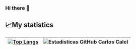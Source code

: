 ### Hi there 👋

<!--
**carloscalel/carloscalel** is a ✨ _special_ ✨ repository because its `README.md` (this file) appears on your GitHub profile.

Here are some ideas to get you started:

- 🔭 I’m currently working on ...
- 🌱 I’m currently learning ...
- 👯 I’m looking to collaborate on ...
- 🤔 I’m looking for help with ...
- 💬 Ask me about ...
- 📫 How to reach me: ...
- 😄 Pronouns: ...
- ⚡ Fun fact: ...
-->

## 📈My statistics
|[![Top Langs](https://github-readme-stats.carloscalel.app/api/top-langs/?username=carloscalel&show_icons=true&theme=city_lights)](https://github.com/carloscalel/github-readme-stats)|![Estadisticas GitHub Carlos Calel](https://github-readme-stats.vercel.app/api?username=carloscalel&show_icons=true&theme=city_lights)|
|---|---|
